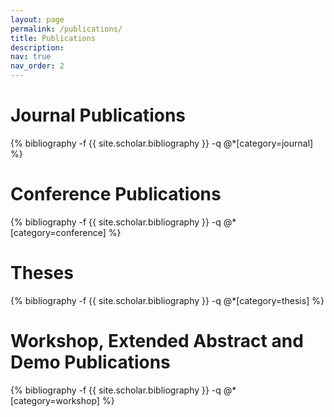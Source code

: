 ```yaml
---
layout: page
permalink: /publications/
title: Publications
description: 
nav: true
nav_order: 2
---
```

<!-- _pages/publications.md -->
<div class="publications">

<h1>Journal Publications</h1>
{% bibliography -f {{ site.scholar.bibliography }} -q @*[category=journal] %}

<h1>Conference Publications</h1>
{% bibliography -f {{ site.scholar.bibliography }} -q @*[category=conference] %}

<h1>Theses</h1>
{% bibliography -f {{ site.scholar.bibliography }} -q @*[category=thesis] %}

<h1>Workshop, Extended Abstract and Demo Publications</h1>
{% bibliography -f {{ site.scholar.bibliography }} -q @*[category=workshop] %}

<!--
<h1>Preprints</h1>
{% bibliography -f {{ site.scholar.bibliography }} -q @*[category=preprint] %}
>

</div>

